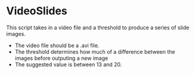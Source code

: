 # VideoSlides

This script takes in a video file and a threshold to produce a series of slide images.
* The video file should be a .avi file.
* The threshold determines how much of a difference between the images before outputing a new image
* The suggested value is between 13 and 20.
